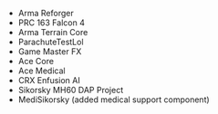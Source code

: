 - Arma Reforger
- PRC 163 Falcon 4
- Arma Terrain Core 
- ParachuteTestLol
- Game Master FX
- Ace Core 
- Ace Medical 
- CRX Enfusion AI
- Sikorsky MH60 DAP Project 
- MediSikorsky (added medical support component)